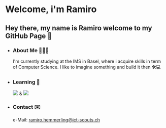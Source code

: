 # Welcome, i'm Ramiro
## Hey there, my name is Ramiro welcome to my GitHub Page 👋
- ### About Me 👨🏻‍💻

  I'm currently studying at the IMS in Basel, where i acquire skills in term of Computer Science.
  I like to imagine something and build it then 🛠️💻

- ### Learning 🧠
  
  <img src="https://skillicons.dev/icons?i=js"/> & <img src="https://skillicons.dev/icons?i=react,c,git" />
  
- ### Contact ✉️
  
  e-Mail: ramiro.hemmerling@ict-scouts.ch

